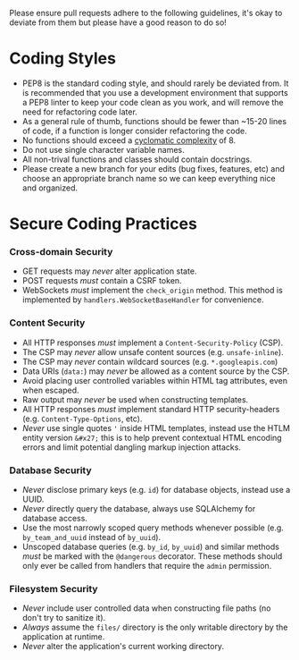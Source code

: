 Please ensure pull requests adhere to the following guidelines, it's okay to deviate from them but please have a good reason to do so!

# Coding Styles

-   PEP8 is the standard coding style, and should rarely be deviated from. It is recommended that you use a development environment that supports a PEP8 linter to keep your code clean as you work, and will remove the need for refactoring code later.
-   As a general rule of thumb, functions should be fewer than ~15-20 lines of code, if a function is longer consider refactoring the code.
-   No functions should exceed a [cyclomatic complexity](https://en.wikipedia.org/wiki/Cyclomatic_complexity) of 8.
-   Do not use single character variable names.
-   All non-trival functions and classes should contain docstrings.
-   Please create a new branch for your edits (bug fixes, features, etc) and choose an appropriate branch name so we can keep everything nice and organized.

# Secure Coding Practices

### Cross-domain Security

-   GET requests may _never_ alter application state.
-   POST requests _must_ contain a CSRF token.
-   WebSockets _must_ implement the `check_origin` method. This method is implemented by `handlers.WebSocketBaseHandler` for convenience.

### Content Security

-   All HTTP responses _must_ implement a `Content-Security-Policy` (CSP). 
-   The CSP may _never_ allow unsafe content sources (e.g. `unsafe-inline`).
-   The CSP may _never_ contain wildcard sources (e.g. `*.googleapis.com`)
-   Data URIs (`data:`) may _never_ be allowed as a content source by the CSP.
-   Avoid placing user controlled variables within HTML tag attributes, even when escaped.
-   Raw output may _never_ be used when constructing templates.
-   All HTTP responses _must_ implement standard HTTP security-headers (e.g. `Content-Type-Options`, etc).
-   _Never_ use single quotes `'` inside HTML templates, instead use the HTLM entity version `&#x27;` this is to help prevent contextual HTML encoding errors and limit potential dangling markup injection attacks.

### Database Security

-   _Never_ disclose primary keys (e.g. `id`) for database objects, instead use a UUID.
-   _Never_ directly query the database, always use SQLAlchemy for database access.
-   Use the most narrowly scoped query methods whenever possible (e.g. `by_team_and_uuid` instead of `by_uuid`).
-   Unscoped database queries (e.g. `by_id`, `by_uuid`) and similar methods _must_ be marked with the `@dangerous` decorator. These methods should only ever be called from handlers that require the `admin` permission.

### Filesystem Security

-   _Never_ include user controlled data when constructing file paths (no don't try to sanitize it).
-   _Always_ assume the `files/` directory is the only writable directory by the application at runtime. 
-   _Never_ alter the application's current working directory.
